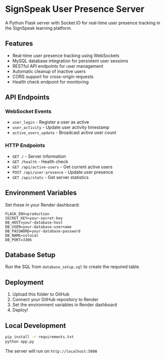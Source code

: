 # SignSpeak User Presence Server

A Python Flask server with Socket.IO for real-time user presence tracking in the SignSpeak learning platform.

## Features

- Real-time user presence tracking using WebSockets
- MySQL database integration for persistent user sessions
- RESTful API endpoints for user management
- Automatic cleanup of inactive users
- CORS support for cross-origin requests
- Health check endpoint for monitoring

## API Endpoints

### WebSocket Events
- `user_login` - Register a user as active
- `user_activity` - Update user activity timestamp
- `active_users_update` - Broadcast active user count

### HTTP Endpoints
- `GET /` - Server information
- `GET /health` - Health check
- `GET /api/active-users` - Get current active users
- `POST /api/user-presence` - Update user presence
- `GET /api/stats` - Get server statistics

## Environment Variables

Set these in your Render dashboard:

```
FLASK_ENV=production
SECRET_KEY=your-secret-key
DB_HOST=your-database-host
DB_USER=your-database-username
DB_PASSWORD=your-database-password
DB_NAME=sslocal
DB_PORT=3306
```

## Database Setup

Run the SQL from `database_setup.sql` to create the required table.

## Deployment

1. Upload this folder to GitHub
2. Connect your GitHub repository to Render
3. Set the environment variables in Render dashboard
4. Deploy!

## Local Development

```bash
pip install -r requirements.txt
python app.py
```

The server will run on `http://localhost:5000`
